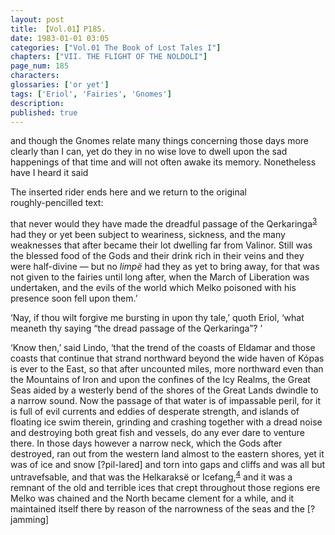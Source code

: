 ```yaml
---
layout: post
title: 【Vol.01】P185.
date: 1983-01-01 03:05
categories: ["Vol.01 The Book of Lost Tales I"]
chapters: ["VII. THE FLIGHT OF THE NOLDOLI"]
page_num: 185
characters: 
glossaries: ['or yet']
tags: ['Eriol', 'Fairies', 'Gnomes']
description: 
published: true
---
```


<p style="text-indent: 0;">
and though the Gnomes relate many things concerning those days more clearly than I can, yet do they in no wise love to dwell upon the sad happenings of that time and will not often awake its memory. Nonetheless have I heard it said
</p>

The inserted rider ends here and we return to the original<BR>roughly-pencilled text:

that never would they have made the dreadful passage of the Qerkaringa<SUP>[3]({{site.baseurl}}/vol01-p189)</SUP> had they or yet been subject to weariness, sickness, and the many weaknesses that after became their lot dwelling far from Valinor. Still was the blessed food of the Gods and their drink rich in their veins and they were half-divine — but no <I>limpë</I> had they as yet to bring away, for that was not given to the fairies until long after, when the March of Liberation was undertaken, and the evils of the world which Melko poisoned with his presence soon fell upon them.’

‘Nay, if thou wilt forgive me bursting in upon thy tale,’ quoth Eriol, ‘what meaneth thy saying “the dread passage of the Qerkaringa”? ’

‘Know then,’ said Lindo, ‘that the trend of the coasts of Eldamar and those coasts that continue that strand northward beyond the wide haven of Kópas is ever to the East, so that after uncounted miles, more northward even than the Mountains of Iron and upon the confines of the Icy Realms, the Great Seas aided by a westerly bend of the shores of the Great Lands dwindle to a narrow sound. Now the passage of that water is of impassable peril, for it is full of evil currents and eddies of desperate strength, and islands of floating ice swim therein, grinding and crashing together with a dread noise and destroying both great fish and vessels, do any ever dare to venture there. In those days however a narrow neck, which the Gods after destroyed, ran out from the western land almost to the eastern shores, yet it was of ice and snow [?pil-lared] and torn into gaps and cliffs and was all but untravefsable, and that was the Helkaraksë or Icefang,<SUP>[4]({{site.baseurl}}/vol01-p189)</SUP> and it was a remnant of the old and terrible ices that crept throughout those regions ere Melko was chained and the North became clement for a while, and it maintained itself there by reason of the narrowness of the seas and the [?jamming]

